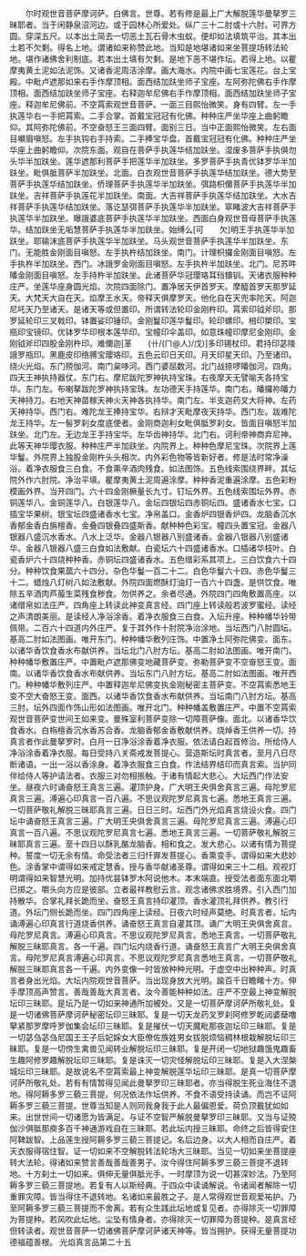 <!-- { "loadSidebar": true } -->
　　尔时观世音菩萨摩诃萨。白佛言。世尊。若有修是最上广大解脱莲华曼拏罗三昧耶者。当于闲静泉沼河边。或于园林心所爱处。纵广三十二肘或十六肘。可界方圆。穿深五尺。以本出土简去一切恶土瓦石骨木虫蚁。便却如法填筑平治。其本出土若不欠剩。得名上地。谓诸如来称赞此地。当知是地堪诸如来坐菩提场转法轮地。堪作诸佛舍利制底。若本出土填有欠剩。是地下恶不堪作坛。若得上地。以瞿摩夷黄土泥如法泥饰。又诸香泥周洁涂摩。画大海水。内院中画七宝莲花。台上宝殿。中毗卢遮那如来右手作摩顶相。面西结加趺坐师子宝座。左阿弥陀佛右手作摩顶相。面西结加趺坐师子宝座。右释迦牟尼佛右手作摩顶相。面西结加趺坐师子宝座。释迦牟尼佛前。不空罥索观世音菩萨。一面三目熙怡微笑。身有四臂。左一手执莲华右一手把罥索。二手合掌。首戴宝冠冠有化佛。种种庄严坐华座上曲躬瞻仰。其阿弥陀佛前。不空奋怒王三面四臂。面别三日。当中正面熙怡微笑。左右面目嚬眉嗔怒。左手执钩右手持索。二手捧宝华盘。首戴宝冠冠有化佛。种种庄严坐华座上曲躬瞻仰。次院东面。观自在菩萨手执莲华结加趺坐。湿废多菩萨手执俱勿头华半加趺坐。莲华遮那利菩萨手把莲华半加趺坐。多罗菩萨手执青优钵罗华半加趺坐。毗俱胝菩萨半加趺坐。北面。白衣观世音菩萨手执莲华结加趺坐。德大势至菩萨手执莲华结加趺坐。侨理菩萨手执莲华半加趺坐。弭路枳儞菩萨手执莲华半加趺坐。吉祥菩萨手执莲花半加趺坐。南面。大吉祥菩萨手执莲华结加趺坐。大水吉祥菩萨手执莲华结加趺坐。落讫瑟弭菩萨手执莲华半加趺坐。窣睹波大吉祥菩萨手执莲华半加趺坐。曝誐婆底菩萨手执莲华半加趺坐。西面白身观世音母菩萨手执莲华。结加趺坐无垢慧菩萨手执莲华半加趺坐。始缚么[可　　欠]明王手执莲华半加趺坐。耶输沫底菩萨手执莲华半加趺坐。马头观世音菩萨手执莲华半加趺坐。东门。无能胜金刚面目嗔怒。左手执杵结加趺坐。南门。计理枳攞金刚面目嗔怒。左手执杵半加趺坐。西门。冰誐罗金刚面目嗔怒。左手执杵半加趺坐。北门。尼苏吽皤金刚面目嗔怒。左手持杵半加趺坐。此诸菩萨华冠璎珞耳珰镮钏。天诸衣服种种庄严。坐莲华座身圆光焰。次院四面除门。置净居天伊首罗天。摩醯首罗天那罗延天。大梵天大自在天。焰摩王水天。帝释天俱摩罗天。他化自在天兜率陀天。阿迦尼吒天乃至诸天。是诸天等或但置印。所谓转法轮印金刚杵印。罥索印钺斧印。那罗延轮印三叉戟印。钵置娑印锤印。金刚鬘印莲华鬘印。轮印螺印。棓印槊印。宝瓶印宝镜印。优钵罗华印根本莲华印。宝幢印伞盖印。如意珠幢印摩尼金刚印。金刚钺斧印四股金刚杵印。难儞迦[革　　(卄/(ㄇ@人)/戊)]多印锡杖印。君持印苾陵誐罗瓶印。黑鹿皮印络膊宝璎珞印。五色云印日天印。月天印星天印。乃至诸印。绕火光焰。东门殑伽河。南门枲哆河。西门婆屈数河。北门战捺啰皤伽河。四角。四天王神执持器仗。东门右。摩尼跋陀罗神执持宝珠。右夜摩天无譬喻天各持宝华。东门左。布喇拏跋陀罗神执持宝珠。左功德天手持莲华。南门右。皤攞祢皤力天神持刀。右地天神苗稼天神火天神各执持华。南门左。半支迦药叉大将神。左药天神持华。西门右。难陀龙王捧持宝华。右辩才天毗摩夜天持华。西门左。跋难陀龙王持华。左一髻罗刹女度底使者。金刚商迦利女毗俱胝罗刹女。皆面目嗔怒半加趺坐。北门左。无边龙王手持宝华。左华齿神持华。北门右。诃利帝神商弃尼神。此等天神华璎衣服。种种庄严半加趺坐。内院界上。种种色摩尼宝珠。次院界上莲华鬘。外院界上独股金刚杵头头相次。内外彩色物等皆新好者。修是法时常净澡浴。着净衣服食三白食。不食熏辛酒肉残食。如法图饰。五色线索围绕界畔。其坛院外作六肘院。净治平填。瞿摩夷黄土泥周遍涂摩。种种香泥重遍涂摩。五色彩粉模画外界。当开四门。六十四金刚橛量长九寸。钉坛外界。五色线索围坛外界。赤铜莲华八。金铜莲华八。白银莲华八。金坛四银坛四赤铜坛四。盛诸香水七宝。口插宝华果树。银宝坛四盛诸香水七宝。净帛盖口。金香炉四银香炉四。龙脑香沉水香郁金香白旃檀香。金叠四银叠四盛斯香。献种种色彩宝。幢四头置宝冠。金器八银器八盛沉水香水。八水上泛华。金器八银器八别盛诸香。金器八银器八别盛诸华。金器八银器八盛三白食如法敷献。白瓷坛六十四盛诸香水。口插诸华枝叶。白瓷香炉六十四烧种种香。赤铜坛四盛诸香水。五色缯彩系其项上。三白饮食六十四分。种种饮食果蓏六十四分。杂色华鬘一百二十二。白色华鬘六十四。赤色华鬘三十二。蜡烛八灯树八如法敷献。外院四面燃酥灯油灯一百六十四盏。是供饮食。唯除五辛酒肉芦菔生菜残食秽食。勿供养之。余者尽通。外院四门四角敷置高座。以诸缯帛如法庄严。四角座上转读此神变真言经。四门座上转读般若波罗蜜经。读经之声清朗美丽。是读经人净浴涂香。着净衣服食三白食。入坛升座。种种幡华铃带佩带。二百六十四道内外庄严。复于其外作十肘院净治涂地。当坛西门八肘圆坛。基高二肘如法图画。唯开东门。种种幡华敷列庄饰。中置净土阿弥陀佛变。面东。以诸华香饮食香水布献供养。当坛北门八肘方坛。基高二肘如法图画。唯开南门。种种幡华敷置庄严。中置毗卢遮那佛变地藏菩萨变。弥勒菩萨变不空奋怒王变。面南。以诸华香饮食香水布献供养。当坛东门八肘方坛。基高二肘如法图画。唯开西门。种种幡华敷列庄严。中置释迦牟尼佛变执金刚秘密主菩萨变。不空罥索悉地王变不空大奋怒王变。面西。以诸华香饮食香水布献供养。当坛南门八肘方坛。基高三肘。坛外四面作饰山形如法图画。唯开北门。种种幡盖敷置庄严。中置不空罥索观世音菩萨变世间王如来变。曼殊室利菩萨变除一切障菩萨像。面北。以诸香华饮食香水。白栴檀香沉水香苏合香。龙脑香郁金香敷献供养。烧焯香王供养一切。持真言者作此曼拏罗时。白月一日净浴涂香着净衣服。依法请白起首修治。所给侍人净浴涂香着净衣服。每日受持八关斋戒发菩提心。营造斯坛时真言者。至月八日尽断诸语。一出一浴以香涂身。着净衣服食三白食。作法结界结印而真言索。当护同伴给侍人等护请法者。衣服三对勿相掁触。于诸有情起大悲心。大坛西门作法安坐。昼夜六时诵奋怒王真言三遍。灌顶护身。广大明王央俱舍真言三遍。母陀罗尼真言三遍。溥遍心印真言一百八遍。不思议观陀罗尼真言七遍。悉地王真言三遍。一切菩萨敬礼解脱三昧耶真言三遍。日日三时。坛西门外光焰真言烧设火食。四门坛中诵奋怒王真言三遍。广大明王央俱舍真言三遍。母陀罗尼真言三遍。溥遍心印真言一百八遍。不思议观陀罗尼真言七遍。悉地王真言三遍。一切菩萨敬礼解脱三昧耶真言三遍。至十四日以酥乳酪龙脑香。相和食之。发大悲心。以诸有情为菩提种。誓度一切无余有情。命受法者三归忏罪发菩提心。香熏变手。谓得如来大悲妙色。涂香掌中谓得如来戒定慧香。授与香华献诸圣尊。谓得如来三十二相。观视灯明谓得如来智慧光明。加持优昙钵罗木阿说他木。本末端直。授受法者面东面北嚼已掷之。嚼头向方应是彼部。立者最祥教慰云言。观念诸佛求胜境界。引入西门加持散华。合掌礼拜长跪而坐。奋怒王真言持印灌顶。香水灌顶礼拜供养。教引行道。外坛门侧长跪而坐。四门四角座上读经。日夜六时经声莫绝。时真言者。坛内诵溥遍心印真言行道烧香供养。诵奋怒王真言自灌其顶。诵广大明王央俱舍真言。母陀罗尼真言。溥遍心印真言。不思议观陀罗尼真言。悉地王真言。一切菩萨敬礼解脱三昧耶真言。各一千遍。四门坛内烧香行道。诵奋怒王真言广大明王央俱舍真言。母陀罗尼真言溥遍心印真言。不思议观陀罗尼真言悉地王真言。一切菩萨敬礼解脱三昧耶真言各一千遍。内外变像一时皆放种种光明。于虚空中出种种声。时真言者身出光焰。大坛内院观世音菩萨。当出现身放大光明。踰百千日瞻睹十方。伸手摩顶高声赞言。善哉善哉大真言者。汝今善能种种如法。庄严不空最上神变解脱坛印三昧耶。是坛乃是一切如来神通所加被处。又是一切菩萨摩诃萨所敬礼处。复是一切诸佛菩萨摩诃萨秘密坛印三昧耶。复是一切天龙药叉罗刹阿修罗乾闼婆蘖噜拏紧那罗摩呼罗伽集会坛印三昧耶。复是摧伏一切天魔毗那夜迦坛印三昧耶。复是一切苾刍苾刍尼国王王子后妃婇女大臣僚佐族姓男女拔脱烦恼稠林根栽解脱坛印三昧耶。复是一切傍生禽兽见闻转业解脱坛印三昧耶。复是开闭一切地狱趣饿鬼趣畜生趣阿修罗趣解脱坛印三昧耶。复是诛灭一切灾怪解脱坛印三昧耶。复是入大涅槃城坛印三昧耶。是故说名不空罥索最上神变解脱莲华坛印三昧耶。是真一切菩萨摩诃萨所敬礼处。若有有情暂得见闻此曼拏罗印三昧耶者。亦当得脱生死业海住不退地。得阿耨多罗三藐三菩提。何况依法作坛供养。不食不语受持读诵。而岂不证阿耨多罗三藐三菩提。世尊当知是人则同我身我于此人最偏恩爱。荷负顶戴犹如如来。出世世间一切诸愿为皆满足。与证不空智严解脱曼拏罗印三昧耶。又当与证殑伽沙俱胝那庾多百千神通游戏自在三昧耶。若此坛内授三昧耶。命终之后皆得安住阿鞞跋智。上品莲生授阿耨多罗三藐三菩提记。名后边身。以大人相而自庄严。着天衣服得宿住智。证一切如来不空解脱转法轮场大三昧耶。当见一切如来坐菩提座转大法轮。得诸如来赞言善哉善哉善男子。汝今得住阿耨多罗三藐三菩提不退转地。十方刹土一切如来。俱伸无量俱胝光手。一时摩顶为说一切甚深妙法。乃至阿耨多罗三藐三菩提地。若复有人以斯经典。于四众中读诵解说。令诸闻者解除一切重罪灾障。皆当得住不退转地。名诸如来最胜之子。是人常得观世音观爱祐护。乃至阿耨多罗三藐三菩提而不舍离。若有众生践此坛地或复见者。亦得除灭一切罪障为菩提种。若风吹此坛地。尘坠有情身者。亦得除灭一切罪障为菩提种。是真言经但转读者。观世音菩萨一切诸佛菩萨摩诃萨诸天神等。皆当拥护。获得无量菩提功德福蕴善根。
光焰真言品第二十五
